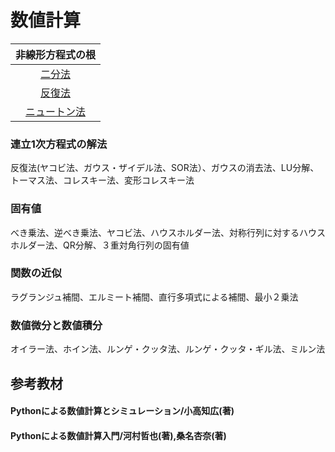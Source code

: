 # 数値計算
|非線形方程式の根|
|:--:|
|[二分法](https://github.com/kaneda0511/Python_for_Numerical_calculation/blob/main/Pythonによる数値計算/2.非線形方程式の根/２分法とはさみうち法.ipynb)|
|[反復法](https://github.com/kaneda0511/Python_for_Numerical_calculation/blob/main/Pythonによる数値計算/2.非線形方程式の根/反復法.ipynb)|
|[ニュートン法](https://github.com/kaneda0511/Python_for_Numerical_calculation/blob/main/Pythonによる数値計算/2.非線形方程式の根/ニュートン法.ipynb)|

### 連立1次方程式の解法
反復法(ヤコビ法、ガウス・ザイデル法、SOR法）、ガウスの消去法、LU分解、トーマス法、コレスキー法、変形コレスキー法
### 固有値
べき乗法、逆べき乗法、ヤコビ法、ハウスホルダー法、対称行列に対するハウスホルダー法、QR分解、３重対角行列の固有値
### 関数の近似
ラグランジュ補間、エルミート補間、直行多項式による補間、最小２乗法
### 数値微分と数値積分
オイラー法、ホイン法、ルンゲ・クッタ法、ルンゲ・クッタ・ギル法、ミルン法

## 参考教材
#### Pythonによる数値計算とシミュレーション/小高知広(著)
#### Pythonによる数値計算入門/河村哲也(著),桑名杏奈(著)

